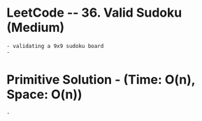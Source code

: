 # LeetCode -- 36. Valid Sudoku (Medium)

    - validating a 9x9 sudoku board
    - 


# Primitive Solution - (Time: O(n), Space: O(n))

    -







